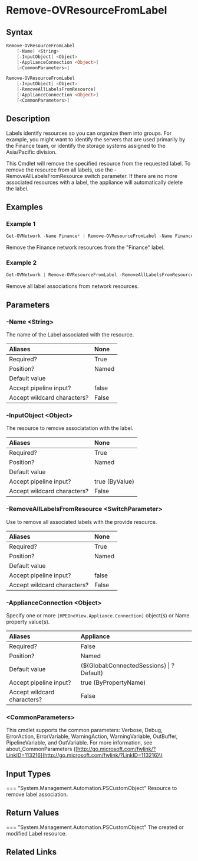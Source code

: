 ﻿---
description: Remove association of resource with existing Label.
---

# Remove-OVResourceFromLabel

## Syntax

```powershell
Remove-OVResourceFromLabel
    [-Name] <String>
    [-InputObject] <Object>
    [-ApplianceConnection <Object>]
    [<CommonParameters>]
```

```powershell
Remove-OVResourceFromLabel
    [-InputObject] <Object>
    [-RemoveAllLabelsFromResource]
    [-ApplianceConnection <Object>]
    [<CommonParameters>]
```

## Description

Labels identify resources so you can organize them into groups. For example, you might want to identify the servers that are used primarily by the Finance team, or identify the storage systems assigned to the Asia/Pacific division.

This Cmdlet will remove the specified resource from the requested label.  To remove the resource from all labels, use the -RemoveAllLabelsFromResource switch parameter.  If there are no more associated resources with a label, the appliance will automatically delete the label. 

## Examples

###  Example 1 

```powershell
Get-OVNetwork -Name Finance* | Remove-OVResourceFromLabel -Name Finance
```

Remove the Finance network resources from the "Finance" label.

###  Example 2 

```powershell
Get-OVNetwork | Remove-OVResourceFromLabel -RemoveAllLabelsFromResource
```

Remove all label associations from network resources.

## Parameters

### -Name &lt;String&gt;

The name of the Label associated with the resource.

| Aliases | None |
| :--- | :--- |
| Required? | True |
| Position? | Named |
| Default value |  |
| Accept pipeline input? | false |
| Accept wildcard characters? | False |

### -InputObject &lt;Object&gt;

The resource to remove associatation with the label.

| Aliases | None |
| :--- | :--- |
| Required? | True |
| Position? | Named |
| Default value |  |
| Accept pipeline input? | true (ByValue) |
| Accept wildcard characters? | False |

### -RemoveAllLabelsFromResource &lt;SwitchParameter&gt;

Use to remove all associated labels with the provide resource.

| Aliases | None |
| :--- | :--- |
| Required? | True |
| Position? | Named |
| Default value |  |
| Accept pipeline input? | false |
| Accept wildcard characters? | False |

### -ApplianceConnection &lt;Object&gt;

Specify one or more `[HPEOneView.Appliance.Connection]` object(s) or Name property value(s).

| Aliases | Appliance |
| :--- | :--- |
| Required? | False |
| Position? | Named |
| Default value | (${Global:ConnectedSessions} &vert; ? Default) |
| Accept pipeline input? | true (ByPropertyName) |
| Accept wildcard characters? | False |

### &lt;CommonParameters&gt;

This cmdlet supports the common parameters: Verbose, Debug, ErrorAction, ErrorVariable, WarningAction, WarningVariable, OutBuffer, PipelineVariable, and OutVariable. For more information, see about\_CommonParameters \([http://go.microsoft.com/fwlink/?LinkID=113216](http://go.microsoft.com/fwlink/?LinkID=113216)\)

## Input Types

=== "System.Management.Automation.PSCustomObject"
    Resource to remove label association.
    

## Return Values

=== "System.Management.Automation.PSCustomObject"
    The created or modified Label resource.
    

## Related Links

